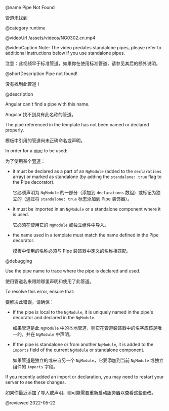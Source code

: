 @name Pipe Not Found

管道未找到

@category runtime

@videoUrl /assets/videos/NG0302.cn.mp4

@videoCaption Note: The video predates standalone pipes, please refer to additional instructions below if you use standalone pipes.

注意：此视频早于标准管道，如果你在使用标准管道，请参见其后的额外说明。

@shortDescription Pipe not found!

没有找到此管道！

@description

Angular can't find a pipe with this name.

Angular 找不到具有此名称的管道。

The pipe referenced in the template has not been named or declared properly.

模板中引用的管道尚未正确命名或声明。

In order for a [pipe](guide/pipes) to be used:

为了使用某个[管道](guide/pipes)：

- it must be declared as a part of an `NgModule` (added to the `declarations` array) or marked as standalone (by adding the `standalone: true` flag to the Pipe decorator).

  它必须声明为 `NgModule` 的一部分（添加到 `declarations` 数组）或标记为独立的（通过将 `standalone: true` 标志添加到 Pipe 装饰器）。

- it must be imported in an `NgModule` or a standalone component where it is used.

  它必须在使用它的 `NgModule` 或独立组件中导入。

- the name used in a template must match the name defined in the Pipe decorator.

  模板中使用的名称必须与 Pipe 装饰器中定义的名称相匹配。

@debugging

Use the pipe name to trace where the pipe is declared and used.

使用管道名来跟踪哪里声明和使用了此管道。

To resolve this error, ensure that:

要解决此错误，请确保：

- If the pipe is local to the `NgModule`, it is uniquely named in the pipe's decorator and declared in the `NgModule`.

  如果管道是此 `NgModule` 中的本地管道，则它在管道装饰器中的名字应该是唯一的，并在 `NgModule` 中声明。

- If the pipe is standalone or from another `NgModule`, it is added to the `imports` field of the current `NgModule` or standalone component.

  如果管道是独立的或来自另一个 `NgModule`，它要添加到当前 `NgModule` 或独立组件的 `imports` 字段。

If you recently added an import or declaration, you may need to restart your server to see these changes.

如果你最近添加了导入或声明，则可能需要重新启动服务器以查看这些更改。

<!-- links -->

<!-- external links -->

<!-- end links -->

@reviewed 2022-05-22
